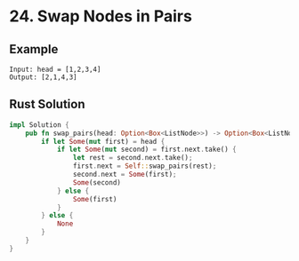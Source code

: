 <script setup>
import P24 from '../../src/components/P24.vue'
</script>

# 24. Swap Nodes in Pairs

## Example

```
Input: head = [1,2,3,4]
Output: [2,1,4,3]
```

<P24 />

## Rust Solution

```rust
impl Solution {
    pub fn swap_pairs(head: Option<Box<ListNode>>) -> Option<Box<ListNode>> {
        if let Some(mut first) = head {
            if let Some(mut second) = first.next.take() {
                let rest = second.next.take();
                first.next = Self::swap_pairs(rest);
                second.next = Some(first);
                Some(second)
            } else {
                Some(first)
            }
        } else {
            None
        }
    }
}
```

